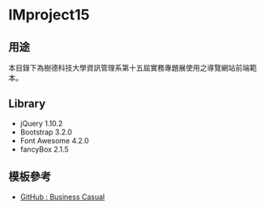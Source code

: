 IMproject15
=================

## 用途

本目錄下為樹德科技大學資訊管理系第十五屆實務專題展使用之導覽網站前端範本。


## Library

* jQuery 1.10.2
* Bootstrap 3.2.0
* Font Awesome 4.2.0
* fancyBox 2.1.5


## 模板參考

* [GitHub : Business Casual](https://github.com/IronSummitMedia/startbootstrap/tree/gh-pages/templates/business-casual)
